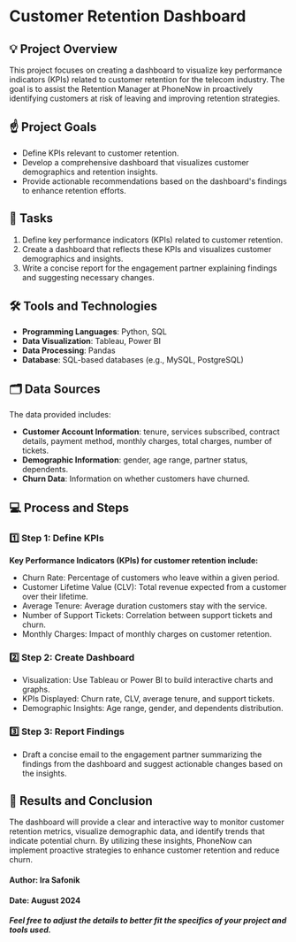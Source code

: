 # Customer Retention Dashboard

## 💡 Project Overview

This project focuses on creating a dashboard to visualize key performance indicators (KPIs) related to customer retention for the telecom industry. The goal is to assist the Retention Manager at PhoneNow in proactively identifying customers at risk of leaving and improving retention strategies.

## ☝️ Project Goals

- Define KPIs relevant to customer retention.
- Develop a comprehensive dashboard that visualizes customer demographics and retention insights.
- Provide actionable recommendations based on the dashboard's findings to enhance retention efforts.

## 💼 Tasks

1. Define key performance indicators (KPIs) related to customer retention.
2. Create a dashboard that reflects these KPIs and visualizes customer demographics and insights.
3. Write a concise report for the engagement partner explaining findings and suggesting necessary changes.

## 🛠️ Tools and Technologies

- **Programming Languages**: Python, SQL
- **Data Visualization**: Tableau, Power BI
- **Data Processing**: Pandas
- **Database**: SQL-based databases (e.g., MySQL, PostgreSQL)

## 🗂️ Data Sources

The data provided includes:
- **Customer Account Information**: tenure, services subscribed, contract details, payment method, monthly charges, total charges, number of tickets.
- **Demographic Information**: gender, age range, partner status, dependents.
- **Churn Data**: Information on whether customers have churned.

## 💻 Process and Steps
### 1️⃣ Step 1: Define KPIs
**Key Performance Indicators (KPIs) for customer retention include:**
- Churn Rate: Percentage of customers who leave within a given period.
- Customer Lifetime Value (CLV): Total revenue expected from a customer over their lifetime.
- Average Tenure: Average duration customers stay with the service.
- Number of Support Tickets: Correlation between support tickets and churn.
- Monthly Charges: Impact of monthly charges on customer retention.

### 2️⃣ Step 2: Create Dashboard
- Visualization: Use Tableau or Power BI to build interactive charts and graphs.
- KPIs Displayed: Churn rate, CLV, average tenure, and support tickets.
- Demographic Insights: Age range, gender, and dependents distribution.

### 3️⃣ Step 3: Report Findings
- Draft a concise email to the engagement partner summarizing the findings from the dashboard and suggest actionable changes based on the insights.

## 🌿 Results and Conclusion
The dashboard will provide a clear and interactive way to monitor customer retention metrics, visualize demographic data, and identify trends that indicate potential churn. By utilizing these insights, PhoneNow can implement proactive strategies to enhance customer retention and reduce churn.

#### Author: Ira Safonik
#### Date: August 2024
##### Feel free to adjust the details to better fit the specifics of your project and tools used.

